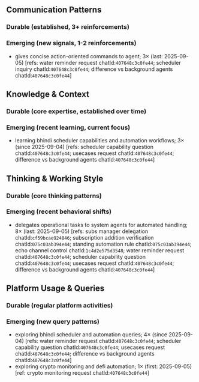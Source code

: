 ## Communication Patterns
### Durable (established, 3+ reinforcements)

### Emerging (new signals, 1-2 reinforcements)
- gives concise action-oriented commands to agent; 3× (last: 2025-09-05) [refs: water reminder request chatId:`407648c3c0fe44`; scheduler inquiry chatId:`407648c3c0fe44`; difference vs background agents chatId:`407648c3c0fe44`]

## Knowledge & Context
### Durable (core expertise, established over time)

### Emerging (recent learning, current focus)
- learning bhindi scheduler capabilities and automation workflows; 3× (since 2025-09-04) [refs: scheduler capability question chatId:`407648c3c0fe44`; usecases request chatId:`407648c3c0fe44`; difference vs background agents chatId:`407648c3c0fe44`]

## Thinking & Working Style
### Durable (core thinking patterns)

### Emerging (recent behavioral shifts)
- delegates operational tasks to system agents for automated handling; 8× (last: 2025-09-05) [refs: subs manager delegation chatId:`cf59bcae924846`; subscription addition verification chatId:`075c03ab394e44`; standing automation rule chatId:`075c03ab394e44`; echo channel control chatId:`1c4d2e575d3548`; water reminder request chatId:`407648c3c0fe44`; scheduler capability question chatId:`407648c3c0fe44`; usecases request chatId:`407648c3c0fe44`; difference vs background agents chatId:`407648c3c0fe44`]

## Platform Usage & Queries
### Durable (regular platform activities)

### Emerging (new query patterns)
- exploring bhindi scheduler and automation queries; 4× (since 2025-09-04) [refs: water reminder request chatId:`407648c3c0fe44`; scheduler capability question chatId:`407648c3c0fe44`; usecases request chatId:`407648c3c0fe44`; difference vs background agents chatId:`407648c3c0fe44`]
- exploring crypto monitoring and defi automation; 1× (first: 2025-09-05) [ref: crypto monitoring request chatId:`407648c3c0fe44`]